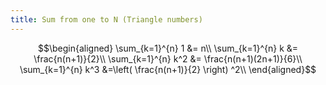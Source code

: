 ```yaml
---
title: Sum from one to N (Triangle numbers)
---
```


$$\begin{aligned}
\sum_{k=1}^{n} 1 &= n\\
\sum_{k=1}^{n} k &= \frac{n(n+1)}{2}\\
\sum_{k=1}^{n} k^2 &= \frac{n(n+1)(2n+1)}{6}\\
\sum_{k=1}^{n} k^3 &=\left(  \frac{n(n+1)}{2} \right)  ^2\\
\end{aligned}$$

